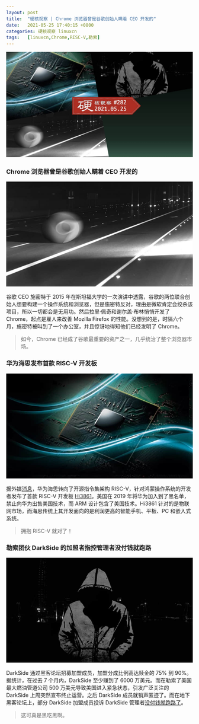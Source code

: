 ```yaml
---
layout: post
title:	"硬核观察 | Chrome 浏览器曾是谷歌创始人瞒着 CEO 开发的"
date:	2021-05-25 17:40:15 +0800 
categories:	硬核观察 linuxcn 
tags:	[linuxcn,Chrome,RISC-V,勒索]
---
```



![](/Asserts/Images/album/202105/25/173842dun4c74zn8q54ena.jpg)


### Chrome 浏览器曾是谷歌创始人瞒着 CEO 开发的


![](/Asserts/Images/album/202105/25/173901ub0fzd6kwfduooy6.jpg)


谷歌 CEO 施密特于 2015 年在斯坦福大学的一次演讲中透露，谷歌的两位联合创始人想要构建一个操作系统和浏览器，但是施密特反对，理由是微软肯定会绞杀该项目，所以一切都会是无用功。然后拉里·佩奇和谢尔盖·布林悄悄开发了 Chrome，起点是雇人来改善 Mozilla Firefox 的性能。没想到的是，时隔六个月，施密特被叫到了一个办公室，并且惊讶地得知他们已经发明了 Chrome。



> 
> 如今，Chrome 已经成了谷歌最重要的资产之一，几乎统治了整个浏览器市场。
> 
> 
> 


### 华为海思发布首款 RISC-V 开发板


![](/Asserts/Images/album/202105/25/173939p6hms6pz60fnee0a.jpg)


据外媒[消息](https://www.tomshardware.com/news/huaweis-hisilicon-develops-first-risc-v-design-to-overcome-arm-restrictions)，华为海思转向了开源指令集架构 RISC-V，针对鸿蒙操作系统的开发者发布了首款 RISC-V 开发板 [Hi3861](https://device.harmonyos.com/en/docs/start/introduce/oem_wifi_start_des-0000001050168548)。美国在 2019 年将华为加入到了黑名单，禁止向华为出售美国技术，而 ARM 设计包含了美国技术。Hi3861 针对的是物联网市场，而海思传统上其开发面向的是利润更高的智能手机、平板、PC 和嵌入式系统。



> 
> 拥抱 RISC-V 就对了！
> 
> 
> 


### 勒索团伙 DarkSide 的加盟者指控管理者没付钱就跑路


![](/Asserts/Images/album/202105/25/174000tgz2341bb3rg5wom.jpg)


DarkSide 通过黑客论坛招募加盟成员，加盟分成比例高达赎金的 75% 到 90%。据统计，在过去 7 个月内，DarkSide 至少赚到了 6000 万美元。而在勒索了美国最大燃油管道公司 500 万美元导致美国进入紧急状态，引发广泛关注的 DarkSide 上周突然宣布终止运营。之后 DarkSide 成员就销声匿迹了。而在地下黑客论坛上，部分 DarkSide 加盟成员投诉 DarkSide 管理者[没付钱就跑路了](https://arstechnica.com/gadgets/2021/05/darkside-ransomware-makers-accused-of-skipping-town-without-paying-affiliates/)。



> 
> 这可真是黑吃黑啊。
> 
> 
>
